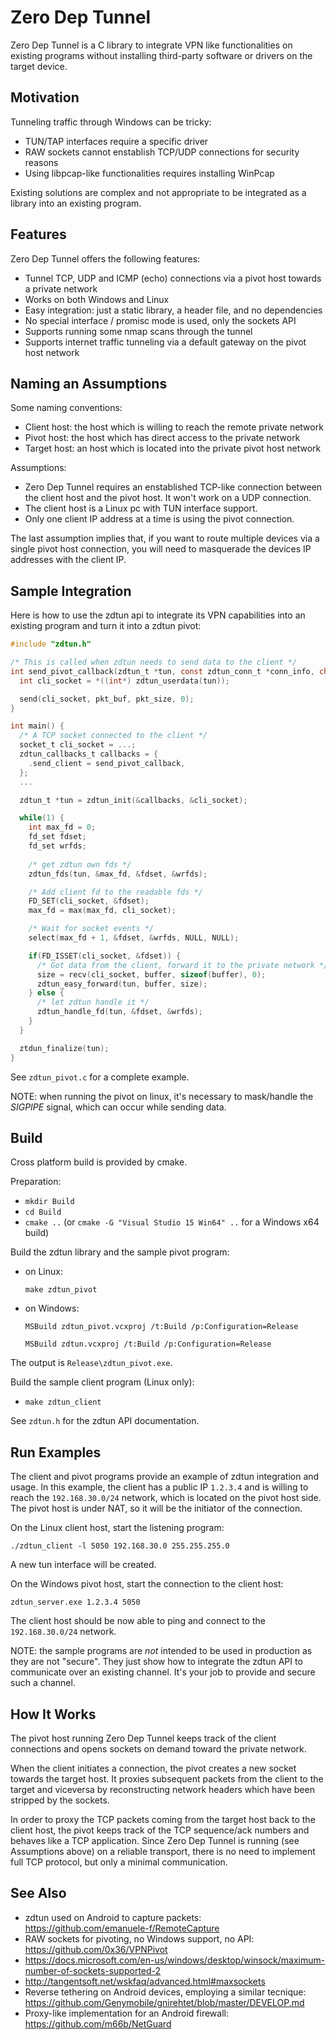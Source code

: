 # Zero Dep Tunnel

Zero Dep Tunnel is a C library to integrate VPN like functionalities on existing
programs without installing third-party software or drivers on the target device.

## Motivation

Tunneling traffic through Windows can be tricky:
  - TUN/TAP interfaces require a specific driver
  - RAW sockets cannot enstablish TCP/UDP connections for security reasons
  - Using libpcap-like functionalities requires installing WinPcap

Existing solutions are complex and not appropriate to be integrated as a library
into an existing program.

## Features

Zero Dep Tunnel offers the following features:

  - Tunnel TCP, UDP and ICMP (echo) connections via a pivot host towards a private network
  - Works on both Windows and Linux
  - Easy integration: just a static library, a header file, and no dependencies
  - No special interface / promisc mode is used, only the sockets API
  - Supports running some nmap scans through the tunnel
  - Supports internet traffic tunneling via a default gateway on the pivot host network

## Naming an Assumptions

Some naming conventions:
  - Client host: the host which is willing to reach the remote private network
  - Pivot host: the host which has direct access to the private network
  - Target host: an host which is located into the private pivot host network

Assumptions:
  - Zero Dep Tunnel requires an enstablished TCP-like connection between the client host
    and the pivot host. It won't work on a UDP connection.
  - The client host is a Linux pc with TUN interface support.
  - Only one client IP address at a time is using the pivot connection.

The last assumption implies that, if you want to route multiple devices via a single
pivot host connection, you will need to masquerade the devices IP addresses with the client
IP.

## Sample Integration

Here is how to use the zdtun api to integrate its VPN capabilities into an existing program and turn it into a zdtun pivot:

```c
#include "zdtun.h"

/* This is called when zdtun needs to send data to the client */
int send_pivot_callback(zdtun_t *tun, const zdtun_conn_t *conn_info, char *pkt_buf, ssize_t pkt_size) {
  int cli_socket = *((int*) zdtun_userdata(tun));

  send(cli_socket, pkt_buf, pkt_size, 0);
}

int main() {
  /* A TCP socket connected to the client */
  socket_t cli_socket = ...;
  zdtun_callbacks_t callbacks = {
    .send_client = send_pivot_callback,
  };
  ...

  zdtun_t *tun = zdtun_init(&callbacks, &cli_socket);

  while(1) {
    int max_fd = 0;
    fd_set fdset;
    fd_set wrfds;
  
    /* get zdtun own fds */
    zdtun_fds(tun, &max_fd, &fdset, &wrfds);

    /* Add client fd to the readable fds */
    FD_SET(cli_socket, &fdset);
    max_fd = max(max_fd, cli_socket);

    /* Wait for socket events */
    select(max_fd + 1, &fdset, &wrfds, NULL, NULL);

    if(FD_ISSET(cli_socket, &fdset)) {
      /* Got data from the client, forward it to the private network */
      size = recv(cli_socket, buffer, sizeof(buffer), 0);
      zdtun_easy_forward(tun, buffer, size);
    } else {
      /* let zdtun handle it */
      zdtun_handle_fd(tun, &fdset, &wrfds);
    }
  }

  ztdun_finalize(tun);
}
```

See `zdtun_pivot.c` for a complete example.

NOTE: when running the pivot on linux, it's necessary to mask/handle the *SIGPIPE*
signal, which can occur while sending data.

## Build

Cross platform build is provided by cmake.

Preparation:
  - `mkdir Build`
  - `cd Build`
  - `cmake ..` (or `cmake -G "Visual Studio 15 Win64" ..` for a Windows x64 build)

Build the zdtun library and the sample pivot program:
  - on Linux:

    `make zdtun_pivot`

  - on Windows:

    `MSBuild zdtun_pivot.vcxproj /t:Build /p:Configuration=Release`

    `MSBuild zdtun.vcxproj /t:Build /p:Configuration=Release`

  The output is `Release\zdtun_pivot.exe`.

Build the sample client program (Linux only):
  - `make zdtun_client`

See `zdtun.h` for the zdtun API documentation.

## Run Examples

The client and pivot programs provide an example of zdtun integration and usage.
In this example, the client has a public IP `1.2.3.4` and is willing to reach the
`192.168.30.0/24` network, which is located on the pivot host side.
The pivot host is under NAT, so it will be the initiator of the connection.

On the Linux client host, start the listening program:

  `./zdtun_client -l 5050 192.168.30.0 255.255.255.0`

A new tun interface will be created.

On the Windows pivot host, start the connection to the client host:

  `zdtun_server.exe 1.2.3.4 5050`

The client host should be now able to ping and connect to the `192.168.30.0/24`
network.

NOTE: the sample programs are *not* intended to be used in production as they
are not "secure". They just show how to integrate the zdtun API to
communicate over an existing channel. It's your job to provide and secure such
a channel.

## How It Works

The pivot host running Zero Dep Tunnel keeps track of the client connections and opens sockets on demand toward the private network.

When the client initiates a connection, the pivot creates a new socket towards
the target host. It proxies subsequent packets from the client to the target and
viceversa by reconstructing network headers which have been stripped by the sockets.

In order to proxy the TCP packets coming from the target host back to the client
host, the pivot keeps track of the TCP sequence/ack numbers and behaves like a
TCP application. Since Zero Dep Tunnel is running (see Assumptions above) on a
reliable transport, there is no need to implement full TCP protocol, but only a
minimal communication.

## See Also

- zdtun used on Android to capture packets: https://github.com/emanuele-f/RemoteCapture
- RAW sockets for pivoting, no Windows support, no API: https://github.com/0x36/VPNPivot
- https://docs.microsoft.com/en-us/windows/desktop/winsock/maximum-number-of-sockets-supported-2
- http://tangentsoft.net/wskfaq/advanced.html#maxsockets
- Reverse tethering on Android devices, employing a similar tecnique: https://github.com/Genymobile/gnirehtet/blob/master/DEVELOP.md
- Proxy-like implementation for an Android firewall: https://github.com/m66b/NetGuard
